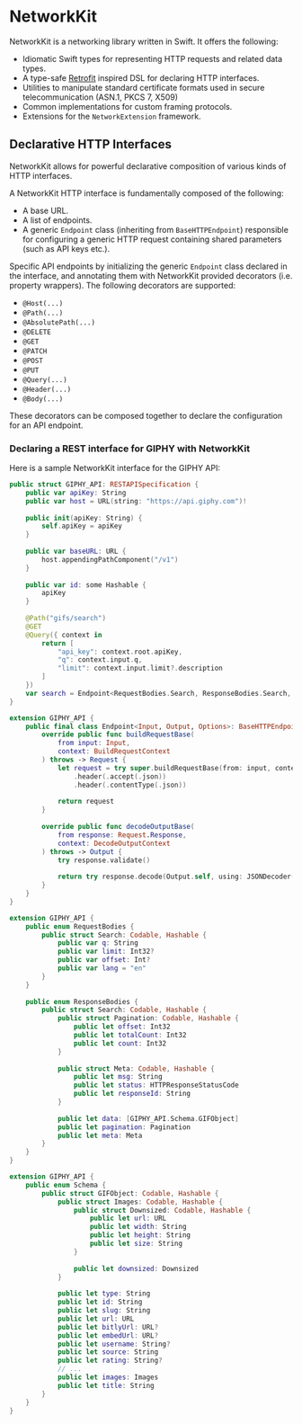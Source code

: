 # NetworkKit

NetworkKit is a networking library written in Swift. It offers the following:

- Idiomatic Swift types for representing HTTP requests and related data types.
- A type-safe [Retrofit](https://square.github.io/retrofit/) inspired DSL for declaring HTTP interfaces.
- Utilities to manipulate standard certificate formats used in secure telecommunication (ASN.1, PKCS 7, X509)
- Common implementations for custom framing protocols. 
- Extensions for the `NetworkExtension` framework.

## Declarative HTTP Interfaces

NetworkKit allows for powerful declarative composition of various kinds of HTTP interfaces.

A NetworkKit HTTP interface is fundamentally composed of the following:

- A base URL.
- A list of endpoints.
- A generic `Endpoint` class (inheriting from `BaseHTTPEndpoint`) responsible for configuring a generic HTTP request containing shared parameters (such as API keys etc.). 

Specific API endpoints by initializing the generic `Endpoint` class declared in the interface, and annotating them with NetworkKit provided decorators (i.e. property wrappers). The following decorators are supported:

-  `@Host(...)` 
- `@Path(...)`
- `@AbsolutePath(...)`
- `@DELETE`
- `@GET`
- `@PATCH`
- `@POST`
- `@PUT`
- `@Query(...)`
- `@Header(...)`
- `@Body(...)`

These decorators can be composed together to declare the configuration for an API endpoint. 

### Declaring a REST interface for GIPHY with NetworkKit

Here is a sample NetworkKit interface for the GIPHY API:

```swift
public struct GIPHY_API: RESTAPISpecification {
    public var apiKey: String
    public var host = URL(string: "https://api.giphy.com")!
    
    public init(apiKey: String) {
        self.apiKey = apiKey
    }
    
    public var baseURL: URL {
        host.appendingPathComponent("/v1")
    }
    
    public var id: some Hashable {
        apiKey
    }
    
    @Path("gifs/search")
    @GET
    @Query({ context in
        return [
            "api_key": context.root.apiKey,
            "q": context.input.q,
            "limit": context.input.limit?.description
        ]
    })
    var search = Endpoint<RequestBodies.Search, ResponseBodies.Search, Void> ()
}

extension GIPHY_API {
    public final class Endpoint<Input, Output, Options>: BaseHTTPEndpoint<GIPHY_API, Input, Output, Options> {
        override public func buildRequestBase(
            from input: Input,
            context: BuildRequestContext
        ) throws -> Request {
            let request = try super.buildRequestBase(from: input, context: context)
                .header(.accept(.json))
                .header(.contentType(.json))
            
            return request
        }
        
        override public func decodeOutputBase(
            from response: Request.Response,
            context: DecodeOutputContext
        ) throws -> Output {
            try response.validate()
            
            return try response.decode(Output.self, using: JSONDecoder(keyDecodingStrategy: .convertFromSnakeCase))
        }
    }
}

extension GIPHY_API {
    public enum RequestBodies {
        public struct Search: Codable, Hashable {
            public var q: String
            public var limit: Int32?
            public var offset: Int?
            public var lang = "en"
        }
    }
    
    public enum ResponseBodies {
        public struct Search: Codable, Hashable {
            public struct Pagination: Codable, Hashable {
                public let offset: Int32
                public let totalCount: Int32
                public let count: Int32
            }
            
            public struct Meta: Codable, Hashable {
                public let msg: String
                public let status: HTTPResponseStatusCode
                public let responseId: String
            }
            
            public let data: [GIPHY_API.Schema.GIFObject]
            public let pagination: Pagination
            public let meta: Meta
        }
    }
}

extension GIPHY_API {
    public enum Schema {
        public struct GIFObject: Codable, Hashable {
            public struct Images: Codable, Hashable {
                public struct Downsized: Codable, Hashable {
                    public let url: URL
                    public let width: String
                    public let height: String
                    public let size: String
                }
                
                public let downsized: Downsized
            }
            
            public let type: String
            public let id: String
            public let slug: String
            public let url: URL
            public let bitlyUrl: URL?
            public let embedUrl: URL?
            public let username: String?
            public let source: String
            public let rating: String?
            // ...
            public let images: Images
            public let title: String
        }
    }
}
```

